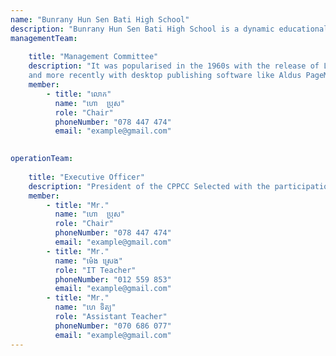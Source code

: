 ```yaml
---
name: "Bunrany Hun Sen Bati High School"
description: "Bunrany Hun Sen Bati High School is a dynamic educational institution that provides opportunities for students to gain knowledge, skills, and virtues. The high school has a good learning environment, experienced teachers, and modern learning equipment. The curriculum is designed in accordance with national and international educational standards to provide students with a broad knowledge base. In addition, the high school also provides opportunities for students to participate in social and sports activities."
managementTeam:
  
    title: "Management Committee"
    description: "It was popularised in the 1960s with the release of Letraset sheets containing Lorem Ipsum passages,
    and more recently with desktop publishing software like Aldus PageMaker including versions of Lorem Ipsum"
    member:
        - title: "លោក"
          name: "ហោ  ប្រុស"
          role: "Chair"
          phoneNumber: "078 447 474"
          email: "example@gmail.com"
   

operationTeam:
  
    title: "Executive Officer"
    description: "President of the CPPCC Selected with the participation of the high school management and the team in charge of construction and commissioning According to the public high school of KPT"
    member:
        - title: "Mr."
          name: "ហោ  ប្រុស"
          role: "Chair"
          phoneNumber: "078 447 474"
          email: "example@gmail.com"
        - title: "Mr."
          name: "ម៉េង ស្រេង"
          role: "IT Teacher"
          phoneNumber: "012 559 853"
          email: "example@gmail.com"
        - title: "Mr."
          name: "ហេ ទិត្យ"
          role: "Assistant Teacher"
          phoneNumber: "070 686 077"
          email: "example@gmail.com"
---
```

